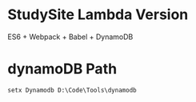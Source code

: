 # StudySite Lambda Version
ES6 + Webpack + Babel + DynamoDB 

# dynamoDB Path
`setx Dynamodb D:\Code\Tools\dynamodb`